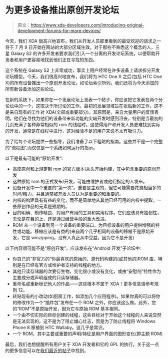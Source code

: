 # 为更多设备推出原创开发论坛

> 原文：<https://www.xda-developers.com/introducing-original-development-forums-for-more-devices/>

今天，我们 XDA 很高兴地宣布，我们从开发人员那里看到的最受欢迎的请求之一将于 7 月 9 日开始在网站的大部分区域生效。对于那些不熟悉这个概念的人，三星 Galaxy S2 的许多开发者要求我们引入一个分离的开发论坛系统，以便帮助开发者和用户更容易地找到他们正在寻找的东西。

这个系统在 Galaxy S2 上非常成功，事实上用户经常在许多设备上请求拆分开发论坛模型。今天，我们很高兴地宣布，我们将为 HTC One X 之后(包括 HTC One X)的所有设备推出一个原创开发论坛，如论坛索引所列。我们还将为今天添加的所有新设备添加这些论坛。

在新的系统下，如果你在一个发展论坛上发表一个帖子，你应该把它发表在两个分论坛中的一个，这取决于所讨论的工作。最初的发展领域旨在张贴新的工作，这不是来自现有的工作对 XDA(全部或重要部分)。其原因是，来自大量用户的反馈表明，他们在寻找为他们的设备带来新功能的尖端开发时感到沮丧，特别是当最初的几页充满了各种非常相似的 rom 的线程时。这使得用户和开发人员更难找到实际的开发，通常是在线程中进行，这对经验不足的用户来说不太有吸引力。

为了给每个论坛提供一些指导，我们准备了以下粗略的指南。这些并不是一个完整的“流程图”,而仅仅是一个系统如何运行的指示。

以下是最有可能的“原始开发”:

*   高度原创和上游定制 rom 的官方版本(从头开始构建，其中包含重要的原创开发
*   这种原始 rom 的正式发布/开发，可能由维护者或他们指定的人发布。
*   设备开发中一个重要的“第一次”。重要是主观的，但它可能需要花费相当多的时间/精力，并且通常被开发人员认为是重要的和重要的。
*   内核的构建具有有益的变化，而不是简单地从其他已经可用的内核中提取。一些原创作品的元素是预期的。
*   目的明确、制作精良、对用户有用的工具和实用程序。它们应该具有独创性，无论是在目的上，还是通过经营手段的重大改进。
*   ROM 从一个设备到另一个设备的重要端口，为目标设备的用户提供增强的特性或功能。移植应该是有益的(来自两个几乎相同的设备的移植不是原始开发，它是 winzipping，没有人真正从中受益，因为它不是开发)

以下内容很可能不是“原创开发”，应该发布在“Android 开发”子论坛中:

*   你自己的“非官方的”你最喜欢的原始的、源代码构建的(或其他的)ROM 库，特别是在已经有官方或维护者支持的线程的地方。
*   其他只读存储器的次要衍生物，变化很小或没有变化，或由“安慰剂”特性作为主要成分或声明组成的只读存储器。
*   重命名或重新标记他人的作品——这些根本不属于 XDA！更多信息请参考规则 12。
*   转贴现有的小改动(如厨房工作，如添加几个应用程序)。如果你真的可以将你的修改作为一个“插件包”发布在一个 ROM 之外，你应该这么做。此外，您的“ROM”不是原始开发，因为它与原始 ROM 基本相同。
*   一个由不切实际的目标创建的线程，这些目标对于开始这个线程的人来说显然是无法实现的。这不是为了阻止雄心壮志，而是为了防止线程将 Windows Phone 8 移植到 HTC Wallaby。这几乎是常识。
*   一个 ROM，其中主要或重要的声明/特征是用户界面的图形变化(即主题 ROM)

最后，我们也想提醒所有用户关于 XDA 开发者和它的 GPL 的执行。关于这一点的更多信息可以在[我们最近的帖子](http://www.xda-developers.com/android/xda-developers-and-the-gpl/)中找到。